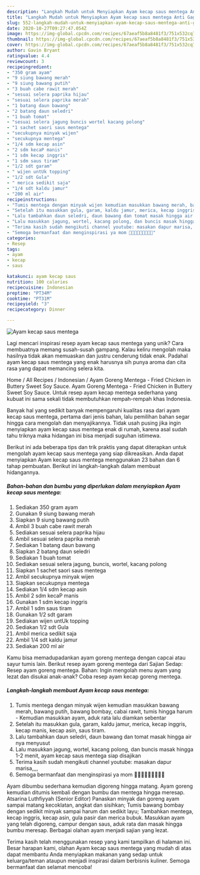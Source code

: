 ```yaml
---
description: "Langkah Mudah untuk Menyiapkan Ayam kecap saus mentega Anti Gagal"
title: "Langkah Mudah untuk Menyiapkan Ayam kecap saus mentega Anti Gagal"
slug: 552-langkah-mudah-untuk-menyiapkan-ayam-kecap-saus-mentega-anti-gagal
date: 2020-10-27T09:27:47.054Z
image: https://img-global.cpcdn.com/recipes/67aeaf5b8a8481f3/751x532cq70/ayam-kecap-saus-mentega-foto-resep-utama.jpg
thumbnail: https://img-global.cpcdn.com/recipes/67aeaf5b8a8481f3/751x532cq70/ayam-kecap-saus-mentega-foto-resep-utama.jpg
cover: https://img-global.cpcdn.com/recipes/67aeaf5b8a8481f3/751x532cq70/ayam-kecap-saus-mentega-foto-resep-utama.jpg
author: Gavin Bryant
ratingvalue: 4.4
reviewcount: 3
recipeingredient:
- "350 gram ayam"
- "9 siung bawang merah"
- "9 siung bawang putih"
- "3 buah cabe rawit merah"
- "sesuai selera paprika hijau"
- "sesuai selera paprika merah"
- "1 batang daun bawang"
- "2 batang daun seledri"
- "1 buah tomat"
- "sesuai selera jagung buncis wortel kacang polong"
- "1 sachet saori saus mentega"
- "secukupnya minyak wijen"
- "secukupnya mentega"
- "1/4 sdm kecap asin"
- "2 sdm kecaP manis"
- "1 sdm kecap inggris"
- "1 sdm saus tiram"
- "1/2 sdt garam"
- " wijen untUk topping"
- "1/2 sdt Gula"
- " merica sedikit saja"
- "1/4 sdt kaldu jamur"
- "200 ml air"
recipeinstructions:
- "Tumis mentega dengan minyak wijen kemudian masukkan bawang merah, bawang putih, bawang bombay, cabai rawit, tumis hingga harum  Kemudian masukkan ayam, aduk rata lalu diamkan sebentar"
- "Setelah itu masukkan gula, garam, kaldu jamur, merica, kecap inggris, kecap manis, kecap asin, saus tiram."
- "Lalu tambahkan daun seledri, daun bawang dan tomat masak hingga air nya menyusut"
- "Lalu masukkan jagung, wortel, kacang polong, dan buncis masak hingga 1-2 menit, ayam kecap saus mentega siap disajikan"
- "Terima kasih sudah mengikuti channel youtube: masakan dapur marisa,,,,"
- "Semoga bermanfaat dan menginspirasi ya mom 👩‍🍳👩‍🍳👩‍🍳🐥🐥🐥"
categories:
- Resep
tags:
- ayam
- kecap
- saus

katakunci: ayam kecap saus 
nutrition: 100 calories
recipecuisine: Indonesian
preptime: "PT34M"
cooktime: "PT31M"
recipeyield: "3"
recipecategory: Dinner

---
```



![Ayam kecap saus mentega](https://img-global.cpcdn.com/recipes/67aeaf5b8a8481f3/751x532cq70/ayam-kecap-saus-mentega-foto-resep-utama.jpg)

Lagi mencari inspirasi resep ayam kecap saus mentega yang unik? Cara membuatnya memang susah-susah gampang. Kalau keliru mengolah maka hasilnya tidak akan memuaskan dan justru cenderung tidak enak. Padahal ayam kecap saus mentega yang enak harusnya sih punya aroma dan cita rasa yang dapat memancing selera kita.

Home / All Recipes / Indonesian / Ayam Goreng Mentega - Fried Chicken in Buttery Sweet Soy Sauce. Ayam Goreng Mentega - Fried Chicken in Buttery Sweet Soy Sauce. Untuk resep ayam kecap mentega sederhana yang kubuat ini sama sekali tidak membutuhkan rempah-rempah khas Indonesia.

Banyak hal yang sedikit banyak mempengaruhi kualitas rasa dari ayam kecap saus mentega, pertama dari jenis bahan, lalu pemilihan bahan segar hingga cara mengolah dan menyajikannya. Tidak usah pusing jika ingin menyiapkan ayam kecap saus mentega enak di rumah, karena asal sudah tahu triknya maka hidangan ini bisa menjadi suguhan istimewa.


Berikut ini ada beberapa tips dan trik praktis yang dapat diterapkan untuk mengolah ayam kecap saus mentega yang siap dikreasikan. Anda dapat menyiapkan Ayam kecap saus mentega menggunakan 23 bahan dan 6 tahap pembuatan. Berikut ini langkah-langkah dalam membuat hidangannya.

<!--inarticleads1-->

##### Bahan-bahan dan bumbu yang diperlukan dalam menyiapkan Ayam kecap saus mentega:

1. Sediakan 350 gram ayam
1. Gunakan 9 siung bawang merah
1. Siapkan 9 siung bawang putih
1. Ambil 3 buah cabe rawit merah
1. Sediakan sesuai selera paprika hijau
1. Ambil sesuai selera paprika merah
1. Sediakan 1 batang daun bawang
1. Siapkan 2 batang daun seledri
1. Sediakan 1 buah tomat
1. Sediakan sesuai selera jagung, buncis, wortel, kacang polong
1. Siapkan 1 sachet saori saus mentega
1. Ambil secukupnya minyak wijen
1. Siapkan secukupnya mentega
1. Sediakan 1/4 sdm kecap asin
1. Ambil 2 sdm kecaP manis
1. Gunakan 1 sdm kecap inggris
1. Ambil 1 sdm saus tiram
1. Gunakan 1/2 sdt garam
1. Sediakan  wijen untUk topping
1. Sediakan 1/2 sdt Gula
1. Ambil  merica sedikit saja
1. Ambil 1/4 sdt kaldu jamur
1. Sediakan 200 ml air


Kamu bisa memadupadankan ayam goreng mentega dengan capcai atau sayur tumis lain. Berikut resep ayam goreng mentega dari Sajian Sedap: Resep ayam goreng mentega. Bahan: Ingin mengolah menu ayam yang lezat dan disukai anak-anak? Coba resep ayam kecap goreng mentega. 

<!--inarticleads2-->

##### Langkah-langkah membuat Ayam kecap saus mentega:

1. Tumis mentega dengan minyak wijen kemudian masukkan bawang merah, bawang putih, bawang bombay, cabai rawit, tumis hingga harum  - Kemudian masukkan ayam, aduk rata lalu diamkan sebentar
1. Setelah itu masukkan gula, garam, kaldu jamur, merica, kecap inggris, kecap manis, kecap asin, saus tiram.
1. Lalu tambahkan daun seledri, daun bawang dan tomat masak hingga air nya menyusut
1. Lalu masukkan jagung, wortel, kacang polong, dan buncis masak hingga 1-2 menit, ayam kecap saus mentega siap disajikan
1. Terima kasih sudah mengikuti channel youtube: masakan dapur marisa,,,,
1. Semoga bermanfaat dan menginspirasi ya mom 👩‍🍳👩‍🍳👩‍🍳🐥🐥🐥


Ayam dibumbu sederhana kemudian digoreng hingga matang. Ayam goreng kemudian ditumis kembali dengan bumbu dan mentega hingga meresap. Atsarina Luthfiyyah (Senior Editor) Panaskan minyak dan goreng ayam sampai matang kecoklatan, angkat dan sisihkan; Tumis bawang bombay dengan sedikit minyak sampai harum dan sedikit layu; Tambahkan mentega, kecap inggris, kecap asin, gula pasir dan merica bubuk. Masukkan ayam yang telah digoreng, campur dengan saus, aduk rata dan masak hingga bumbu meresap. Berbagai olahan ayam menjadi sajian yang lezat. 

Terima kasih telah menggunakan resep yang kami tampilkan di halaman ini. Besar harapan kami, olahan Ayam kecap saus mentega yang mudah di atas dapat membantu Anda menyiapkan makanan yang sedap untuk keluarga/teman ataupun menjadi inspirasi dalam berbisnis kuliner. Semoga bermanfaat dan selamat mencoba!
